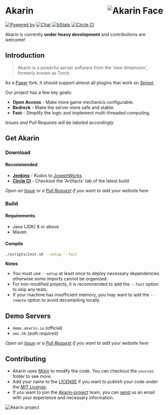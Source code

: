 # <img src="https://i.loli.net/2018/05/17/5afd869c443ef.png" alt="Akarin Face" align="right">Akarin
[![Powered by](https://img.shields.io/badge/Powered_by-Akarin_project-ee6aa7.svg?style=flat)](https://akarin.io)
[![Chat](https://img.shields.io/badge/chat-on%20discord-7289da.svg)](https://discord.gg/fw2pJAj)
[![bStats](https://img.shields.io/badge/bStats-Torch-0099ff.svg?style=flat)](https://bstats.org/plugin/bukkit/Torch)
[![Circle CI](https://circleci.com/gh/Akarin-project/Akarin/tree/master.svg?style=svg)](https://circleci.com/gh/Akarin-project/Akarin/tree/ver/1.12.2)

Akarin is currently **under heavy development** and contributions are welcome! 

Introduction
---
> Akarin is a powerful server software from the 'new dimension', formerly known as Torch.

As a [Paper](https://github.com/PaperMC/Paper) fork, it should support almost all plugins that work on [Spigot](https://hub.spigotmc.org/stash/projects/SPIGOT/repos/spigot/browse).

Our project has a few key goals:

* **Open Access** - Make more game mechanics configurable.
* **Bedrock** - Make the server more safe and stable. 
* **Fast** - Simplify the logic and implement multi-threaded computing.

*Issues and Pull Requests will be labeled accordingly*

Get Akarin
---
### Download
#### Recommended
+ [**Jenkins**](http://ci.josephworks.net/job/Akarin/job/ver%252F1.12.2/) - Kudos to [JosephWorks](https://github.com/josephworks)
+ [**Circle CI**](https://circleci.com/gh/Akarin-project/Akarin/tree/ver/1.12.2) - Checkout the 'Artifacts' tab of the latest build

*Open an [Issue](https://github.com/Akarin-project/Akarin/issues) or a [Pull Request](https://github.com/Akarin-project/Akarin/pulls) if you want to add your website here*

### Build
#### Requirements
* Java (JDK) 8 or above
* Maven

#### Compile
```sh
./scripts/inst.sh --setup --fast
```

**Notes**
* You must use `--setup` at least once to deploy necessary dependencies otherwise some imports cannot be organized.
* For non-modified projects, it is recommended to add the `--fast` option to skip any tests.
* If your machine has insufficient memory, you may want to add the `--remote` option to avoid decompiling locally.

Demo Servers
---
* `demo.akarin.io` (official)
* `omc.hk` (auth required)

*Open an [Issue](https://github.com/Akarin-project/Akarin/issues) or a [Pull Request](https://github.com/Akarin-project/Akarin/pulls) if you want to add your website here*

Contributing
---
* Akarin uses [Mixin](https://github.com/SpongePowered/Mixin) to modify the code. You can checkout the `sources` folder to see more. 
* Add your name to the [LICENSE](https://github.com/Akarin-project/Akarin/blob/master/LICENSE.md) if you want to publish your code under the [MIT License](https://github.com/Akarin-project/Akarin/blob/master/licenses/MIT.md).
* If you want to join the [Akarin-project](https://github.com/Akarin-project) team, you can [send](mailto://kira@kira.moe) us an email with your experience and necessary information.

![Akarin project](https://i.loli.net/2018/05/13/5af7fbbfbcddf.png)
